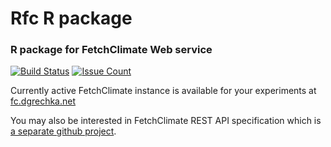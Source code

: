 # Rfc R package

### R package for FetchClimate Web service

[![Build Status](https://travis-ci.org/dgrechka/Rfc.svg?branch=package)](https://travis-ci.org/dgrechka/Rfc)
[![Issue Count](https://codeclimate.com/github/dgrechka/Rfc/badges/issue_count.svg)](https://codeclimate.com/github/dgrechka/Rfc)

Currently active FetchClimate instance is available for your experiments at [fc.dgrechka.net](http://fc.dgrechka.net)

You may also be interested in FetchClimate REST API specification which is [a separate github project](https://github.com/dgrechka/FetchClimateAPI).
